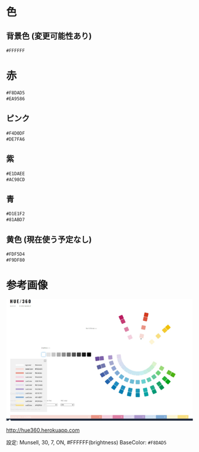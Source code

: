 # 色

## 背景色 (変更可能性あり)

```
#FFFFFF
```

# 赤

```
#F8DAD5
#EA9586
```

## ピンク

```
#F4D0DF
#DE7FA6
```

## 紫

```
#E1DAEE
#AC98CD
```

## 青

```
#D1E1F2
#81ABD7
```

## 黄色 (現在使う予定なし)

```
#FDF5D4
#F9DF80
```


# 参考画像

![](./img/hue.jpg)

http://hue360.herokuapp.com

設定: Munsell, 30, 7, ON, #FFFFFF(brightness)
BaseColor: `#F8DAD5`
